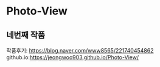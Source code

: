 # Photo-View
## 네번째 작품
작품후기: https://blog.naver.com/www8565/221740454862<br />
github.io:https://jeongwoo903.github.io/Photo-View/
